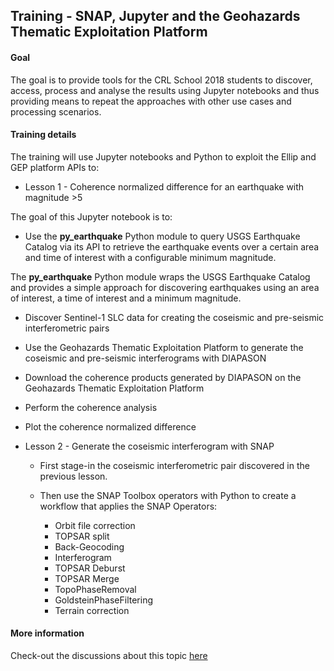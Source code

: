 ## Training - SNAP, Jupyter and the Geohazards Thematic Exploitation Platform 

#### Goal

The goal is to provide tools for the CRL School 2018 students to discover, access, process and analyse the results using Jupyter notebooks and thus providing means to repeat the approaches with other use cases and processing scenarios.


#### Training details

The training will use Jupyter notebooks and Python to exploit the Ellip and GEP platform APIs to: 

* Lesson 1 - Coherence normalized difference for an earthquake with magnitude >5 

The goal of this Jupyter notebook is to:

   * Use the **py_earthquake** Python module to query USGS Earthquake Catalog via its API to retrieve the earthquake events over a certain area and time of interest with a configurable minimum magnitude. 

The **py_earthquake** Python module wraps the USGS Earthquake Catalog and provides a simple approach for discovering earthquakes using an area of interest, a time of interest and a minimum magnitude.

   * Discover Sentinel-1 SLC data for creating the coseismic and pre-seismic interferometric pairs
   * Use the Geohazards Thematic Exploitation Platform to generate the coseismic and pre-seismic interferograms with DIAPASON
   * Download the coherence products generated by DIAPASON on the Geohazards Thematic Exploitation Platform
   * Perform the coherence analysis
   * Plot the coherence normalized difference

* Lesson 2 - Generate the coseismic interferogram with SNAP

  * First stage-in the coseismic interferometric pair discovered in the previous lesson.

  * Then use the SNAP Toolbox operators with Python to create a workflow that applies the SNAP Operators:

     - Orbit file correction
     - TOPSAR split
     - Back-Geocoding
     - Interferogram
     - TOPSAR Deburst
     - TOPSAR Merge
     - TopoPhaseRemoval
     - GoldsteinPhaseFiltering
     - Terrain correction

#### More information 

Check-out the discussions about this topic [here](#http://discuss.terradue.com/c/geohazards/crl-school-2018)
